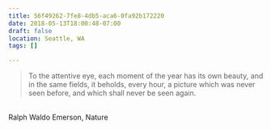 ```yaml
---
title: 56f49262-7fe8-4db5-aca6-0fa92b172220
date: 2018-05-13T18:00:48-07:00
draft: false
location: Seattle, WA
tags: []

---
```




> To the attentive eye, each moment of the year has its own beauty, and in the same fields, it beholds, every hour, a picture which was never seen before, and which shall never be seen again.

<br>
Ralph Waldo Emerson, Nature


